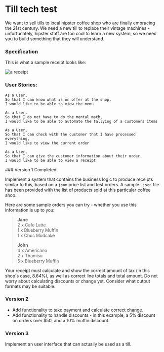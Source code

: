 # Till tech test

We want to sell tills to local hipster coffee shop who are finally embracing the 21st century. We need a new till to replace their vintage machines - unfortunately, hipster staff are too cool to learn a new system, so we need you to build something that they will understand.

### Specification

This is what a sample receipt looks like:

![a receipt](/images/receipt.jpg)


### User Stories:

```
As a User,
So that I can know what is on offer at the shop,
I would like to be able to view the menu
```

```
As a User,
So that I do not have to do the mental math,
I would like to be able to automate the tallying of a customers items
```

```
As a User,
So that I can check with the customer that I have processed everything,
I would like to view the current order
```

```
As a User,
So that I can give the customer information about their order,
I would like to be able to view a receipt
```

### Version 1 Completed

Implement a system that contains the business logic to produce receipts similar to this, based on a `json` price list and test orders. A sample `.json` file has been provided with the list of products sold at this particular coffee shop.

Here are some sample orders you can try - whether you use this information is up to you:

> **Jane**  
> 2 x Cafe Latte  
> 1 x Blueberry Muffin  
> 1 x Choc Mudcake  
>
> **John**  
> 4 x Americano  
> 2 x Tiramisu  
> 5 x Blueberry Muffin  

Your receipt must calculate and show the correct amount of tax (in this shop's case, 8.64%), as well as correct line totals and total amount. Do not worry about calculating discounts or change yet. Consider what output formats may be suitable.

### Version 2

- Add functionality to take payment and calculate correct change.  
- Add functionality to handle discounts - in this example, a 5% discount on orders over $50, and a 10% muffin discount.

### Version 3

Implement an user interface that can actually be used as a till.
